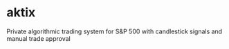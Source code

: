 # aktix
Private algorithmic trading system for S&amp;P 500 with candlestick signals and manual trade approval
